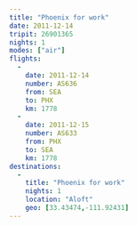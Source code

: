 ```yaml
---
title: "Phoenix for work"
date: 2011-12-14
tripit: 26901365
nights: 1
modes: ["air"]
flights:
  -
    date: 2011-12-14
    number: AS636
    from: SEA
    to: PHX
    km: 1778
  -
    date: 2011-12-15
    number: AS633
    from: PHX
    to: SEA
    km: 1778
destinations:
  -
    title: "Phoenix for work"
    nights: 1
    location: "Aloft"
    geo: [33.43474,-111.92431]
---
```



